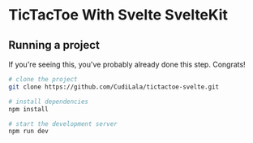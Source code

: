 # TicTacToe With Svelte SvelteKit

## Running a project

If you're seeing this, you've probably already done this step. Congrats!

```bash
# clone the project
git clone https://github.com/CudiLala/tictactoe-svelte.git

# install dependencies
npm install

# start the development server
npm run dev
```


